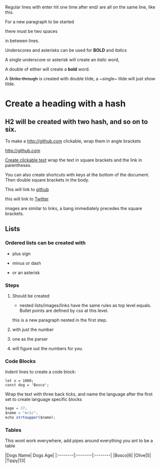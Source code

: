 Regular lines with enter hit one time after end/
are all on the same line, like this.

For a new paragraph to be started 

there must be two spaces

in between lines.

Underscores and asterisks can be used for **BOLD** and _italics_

A single underscore or asterisk will create an *italic* word,

A double of either will create a __bold__ word.

 A ~~Strike through~~ is created with double tilde, a ~single~ tilde will just show tilde.

# Create a heading with a hash

## H2 will be created with two hash, and so on to six.

To make a http://github.com clickable, wrap them in angle brackets

<http://github.com>

[Create clickable text](http://github.com "A space and string in the parentheses will create title tag") wrap the text in square brackets and the link in parentheses.

You can also create shortcuts with keys at the bottom of the document.  Then double square brackets in the body.  

This will link to [github][1]

this will link to [Twitter][Twit]

images are similar to links, a bang immediately precedes the square brackets. 

## Lists

### Ordered lists can be created with

+ plus sign
- minus or dash
* or an asterisk

### Steps

1. Should be created
   * nested lists/images/links have the same rules as top level equals. Bullet points are defined by css at this level.

    this is a new paragraph nested in the first step.

2. with just the number
3. one as the parser
4. will figure out the numbers for you.

### Code Blocks

Indent lines to create a code block:

    let x = 1000;
    const dog = 'Bosco';

Wrap the text with three back ticks, and name the language after the first set to create language specific blocks

```js
$age = 37;
$name = "eric";
echo strtoupper($name);
```

### Tables

This wont work everywhere, add pipes around everything you ant to be a table

|Dogs Name| Dogs Age|
|:--------|:--------|:--------|
|Bosco|6|
|Olive|5|
|Tippy|13|


[1]: http://github.com
[Twit]: http://twitter.com
